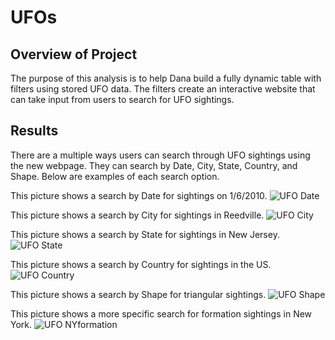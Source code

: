 # UFOs

## Overview of Project
The purpose of this analysis is to help Dana build a fully dynamic table with filters using stored UFO data. The filters create an interactive website that can take input from users to search for UFO sightings. 

## Results 
There are a multiple ways users can search through UFO sightings using the new webpage. They can search by Date, City, State, Country, and Shape. Below are examples of each search option. 

This picture shows a search by Date for sightings on 1/6/2010. 
![UFO Date](https://user-images.githubusercontent.com/115032384/212208385-8d0012b2-cf62-4b5c-aff8-be42e8ddf779.png)

This picture shows a search by City for sightings in Reedville. 
![UFO City](https://user-images.githubusercontent.com/115032384/212210294-620dcb14-1e6f-4206-b74e-5ccc4cdcf07e.png)

This picture shows a search by State for sightings in New Jersey. 
![UFO State](https://user-images.githubusercontent.com/115032384/212210427-64909353-eeec-42d1-a28a-fb40feb1c17b.png)

This picture shows a search by Country for sightings in the US. 
![UFO Country](https://user-images.githubusercontent.com/115032384/212208406-39c5a33e-6774-49f8-a653-461f4c037f90.png)

This picture shows a search by Shape for triangular sightings. 
![UFO Shape](https://user-images.githubusercontent.com/115032384/212210551-614aeae5-1b33-4cd9-baab-c6807a455c21.png)

This picture shows a more specific search for formation sightings in New York. 
![UFO NYformation](https://user-images.githubusercontent.com/115032384/212210732-60e16c00-c7c3-46ef-9eb5-92013910d919.png)


